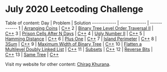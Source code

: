 # July 2020 Leetcoding Challenge

Table of content:
Day | Problem | Solution
------------ | ------------- | ------------
1 | [Arranging Coins](https://leetcode.com/explore/featured/card/july-leetcoding-challenge/544/week-1-july-1st-july-7th/3377/) | [C++](https://github.com/ckhurana/leetcode_challenge/blob/20_07_july_challenge/cpp/day1.cpp)
2 | [Binary Tree Level Order Traversal II](https://leetcode.com/explore/featured/card/july-leetcoding-challenge/544/week-1-july-1st-july-7th/3378/) | [C++](https://github.com/ckhurana/leetcode_challenge/blob/20_07_july_challenge/cpp/day2.cpp)
3 | [Prison Cells After N Days](https://leetcode.com/explore/featured/card/july-leetcoding-challenge/544/week-1-july-1st-july-7th/3379/) | [C++](https://github.com/ckhurana/leetcode_challenge/blob/20_07_july_challenge/cpp/day3.cpp)
4 | [Ugly Number II](https://leetcode.com/explore/featured/card/july-leetcoding-challenge/544/week-1-july-1st-july-7th/3380/) | [C++](https://github.com/ckhurana/leetcode_challenge/blob/20_07_july_challenge/cpp/day4.cpp)
5 | [Hamming Distance](https://leetcode.com/explore/featured/card/july-leetcoding-challenge/544/week-1-july-1st-july-7th/3381/) | [C++](https://github.com/ckhurana/leetcode_challenge/blob/20_07_july_challenge/cpp/day5.cpp)
6 | [Plus One](https://leetcode.com/explore/featured/card/july-leetcoding-challenge/544/week-1-july-1st-july-7th/3382/) | [C++](https://github.com/ckhurana/leetcode_challenge/blob/20_07_july_challenge/cpp/day6.cpp)
7 | [Island Perimeter](https://leetcode.com/explore/featured/card/july-leetcoding-challenge/544/week-1-july-1st-july-7th/3383/) | [C++](https://github.com/ckhurana/leetcode_challenge/blob/20_07_july_challenge/cpp/day7.cpp)
8 | [3Sum](https://leetcode.com/explore/featured/card/july-leetcoding-challenge/545/week-2-july-8th-july-14th/3384/) | [C++](https://github.com/ckhurana/leetcode_challenge/blob/20_07_july_challenge/cpp/day8.cpp)
9 | [Maximum Width of Binary Tree](https://leetcode.com/explore/featured/card/july-leetcoding-challenge/545/week-2-july-8th-july-14th/3385/) | [C++](https://github.com/ckhurana/leetcode_challenge/blob/20_07_july_challenge/cpp/day9.cpp)
10 | [Flatten a Multilevel Doubly Linked List](https://leetcode.com/explore/featured/card/july-leetcoding-challenge/545/week-2-july-8th-july-14th/3386/) | [C++](https://github.com/ckhurana/leetcode_challenge/blob/20_07_july_challenge/cpp/day10.cpp)
11 | [Subsets](https://leetcode.com/explore/featured/card/july-leetcoding-challenge/545/week-2-july-8th-july-14th/3387/) | [C++](https://github.com/ckhurana/leetcode_challenge/blob/20_07_july_challenge/cpp/day11.cpp)
12 | [Reverse Bits](https://leetcode.com/explore/featured/card/july-leetcoding-challenge/545/week-2-july-8th-july-14th/3388/) | [C++](https://github.com/ckhurana/leetcode_challenge/blob/20_07_july_challenge/cpp/day12.cpp)
13 | [Same Tree](https://leetcode.com/explore/featured/card/july-leetcoding-challenge/545/week-2-july-8th-july-14th/3389/) | [C++](https://github.com/ckhurana/leetcode_challenge/blob/20_07_july_challenge/cpp/day13.cpp)

Visit my website for other content: [Chirag Khurana](http://chiragkhurana.com).
